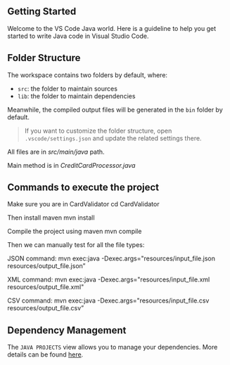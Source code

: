 ## Getting Started

Welcome to the VS Code Java world. Here is a guideline to help you get started to write Java code in Visual Studio Code.

## Folder Structure

The workspace contains two folders by default, where:

- `src`: the folder to maintain sources
- `lib`: the folder to maintain dependencies

Meanwhile, the compiled output files will be generated in the `bin` folder by default.

> If you want to customize the folder structure, open `.vscode/settings.json` and update the related settings there.

All files are in *src/main/java* path.

Main method is in *CreditCardProcessor.java*

## Commands to execute the project

Make sure you are in CardValidator
cd CardValidator

Then install maven
mvn install

Compile the project using maven
mvn compile

Then we can manually test for all the file types:

JSON command:
mvn exec:java -Dexec.args="resources/input_file.json resources/output_file.json”

XML command:
mvn exec:java -Dexec.args="resources/input_file.xml resources/output_file.xml"

CSV command:
mvn exec:java -Dexec.args="resources/input_file.csv resources/output_file.csv”



## Dependency Management

The `JAVA PROJECTS` view allows you to manage your dependencies. More details can be found [here](https://github.com/microsoft/vscode-java-dependency#manage-dependencies).
